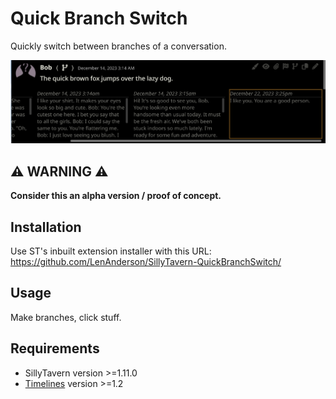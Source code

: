 # Quick Branch Switch

Quickly switch between branches of a conversation.

![qbs](README/qbs.png)




## ⚠️ **WARNING** ⚠️

**Consider this an alpha version / proof of concept.**




## Installation

Use ST's inbuilt extension installer with this URL:
https://github.com/LenAnderson/SillyTavern-QuickBranchSwitch/




## Usage

Make branches, click stuff.




## Requirements

- SillyTavern version >=1.11.0
- [Timelines](https://github.com/SillyTavern/SillyTavern-Timelines) version >=1.2
